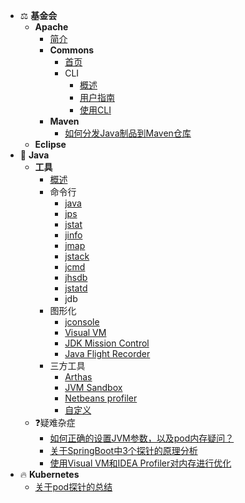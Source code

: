 <!-- docs/_sidebar.md -->

- ⚖️ **基金会**
  - **Apache**
    - [简介](apache/apache.md)
    - **Commons**
      - [首页](apache/commons/commons.md)
      - CLI
        - [概述](apache/commons/cli/overview.md)
        - [用户指南](apache/commons/cli/getting-started.md)
        - [使用CLI](apache/commons/cli/using-cli.md)
    - **Maven**
      - [如何分发Java制品到Maven仓库](apache/maven/maven-distribution-artifact.md)
  - **Eclipse**
- 🚀 **Java**
  - **工具**
    - [概述](java/tools/overview.md)
    - 命令行
      - [java](java/tools/cli/java.md)
      - [jps](java/tools/cli/jps.md)
      - [jstat](java/tools/cli/jstat.md)
      - [jinfo](java/tools/cli/jinfo.md)
      - [jmap](java/tools/cli/jmap.md)
      - [jstack](java/tools/cli/jstack.md)
      - [jcmd](java/tools/cli/jcmd.md)
      - [jhsdb](java/tools/cli/jhsdb.md)
      - [jstatd](java/tools/cli/jstatd.md)
      - jdb
    - 图形化
      - [jconsole](java/tools/gui/jconsole.md)
      - [Visual VM](java/tools/gui/visual-vm.md)
      - [JDK Mission Control](java/tools/gui/jmc.md)
      - [Java Flight Recorder](java/tools/gui/jfr.md)
    - 三方工具
      - [Arthas](java/tools/third/arthas.md)
      - [JVM Sandbox](java/tools/third/jvm-sandbox.md)
      - [Netbeans profiler](java/tools/third/netbeans-profiler.md)
      - [自定义](java/tools/third/custom.md)
  - ❓疑难杂症
    - [如何正确的设置JVM参数，以及pod内存疑问？](java/troubleshoot/jvm-options-setting.md)
    - [关于SpringBoot中3个探针的原理分析](java/troubleshoot/spring-boot-actuator-probe.md)
    - [使用Visual VM和IDEA Profiler对内存进行优化](java/troubleshoot/memory-performance-optimization.md)
- 🔥 **Kubernetes**
  - [关于pod探针的总结](kubernetes/probe.md)

